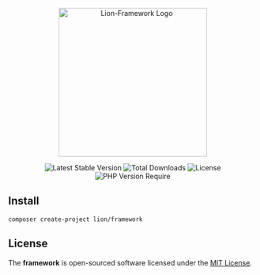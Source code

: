 <p align="center">
  <a href="https://lion-client.vercel.app/" target="_blank">
    <img 
         src="https://user-images.githubusercontent.com/56183278/230516080-096130be-e474-4f3a-a78a-44d3973ff715.png" 
         width="300" 
         alt="Lion-Framework Logo"
    >
  </a>
</p>

<p align="center">
  <img src="http://poser.pugx.org/lion/framework/v" alt="Latest Stable Version">
  <img src="http://poser.pugx.org/lion/framework/downloads" alt="Total Downloads">
  <img src="http://poser.pugx.org/lion/framework/license" alt="License">
  <img src="http://poser.pugx.org/lion/framework/require/php" alt="PHP Version Require">
</p>

## Install

```shell
composer create-project lion/framework
```

## License

The <strong>framework</strong> is open-sourced software licensed under the [MIT License](https://github.com/Lion-Packages/framework/blob/main/LICENSE).
